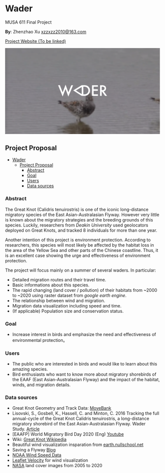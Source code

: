 # Wader

MUSA 611 Final Project

**By**: Zhenzhao Xu xzzxzz2010@163.com

[Project Website (To be linked)]()

<img title="" src="media/website.png" alt="">

## Project Proposal

- [Wader](#wader)
  - [Project Proposal](#project-proposal)
    - [Abstract](#abstract)
    - [Goal](#goal)
    - [Users](#users)
    - [Data sources](#data-sources)

### Abstract

The Great Knot (Calidris tenuirostris) is one of the iconic long-distance migratory species of the East Asian-Australasian Flyway. However very little is known about the migratory strategies and the breeding grounds of this species. Luckily, researchers from *Deakin University* used geolocators deployed on Great Knots, and tracked 8 individuals for more than one year.

Another intention of this project is environment protection. According to researchers, this species will most likely be affected by the habitat loss in the area of the Yellow Sea and other parts of the Chinese coastline. Thus, it is an excellent case showing the urge and effectiveness of environment protection.

The project will focus mainly on a summer of several waders. In particular:

- Detailed migration routes and their travel time.
- Basic informations about this species.
- The rapid changing (land cover / pollution) of their habitats from ~2000 to ~2020 using raster dataset from *google earth engine*.
- The relationship between wind and migration.
- Migration data visualization including speed and time.
- (If applicable) Population size and conservation status.

### Goal

* Increase interest in birds and emphasize the need and effectiveness of environmental protection。

### Users

* The public who are interested in birds and would like to learn about this amazing species.
* Bird enthusiasts who want to know more about migratory shorebirds of the EAAF (East Asian-Australasian Flyway) and the impact of the habitat, winds, and migration details. 

### Data sources

- Great Knot Geometry and Track Data: [MoveBank](https://www.movebank.org/cms/webapp?gwt_fragment=page=studies,path=study215137383)
- Lisovski, S., Gosbell, K., Hassell, C. and Minton, C. 2016 Tracking the full annual-cycle of the Great Knot Calidris tenuirostris, a long-distance migratory shorebird of the East Asian-Australasian Flyway. Wader Study. [Article](https://www.researchgate.net/publication/311512725_Tracking_the_full_annual-cycle_of_the_Great_Knot_Calidris_tenuirostris_a_long-distance_migratory_shorebird_of_the_East_Asian-Australasian_Flyway)
- [EAAFP] World Migratory Bird Day 2020 (Eng) [Youtube](https://www.youtube.com/watch?v=KMKP8Zvvy0U)
- Wiki: [Great Knot Wikipedia](https://en.wikipedia.org/wiki/Great_knot)
- Beautiful wind visualization insparation from [earth.nullschool.net](https://earth.nullschool.net/)
- Saving a Flyway [Blog](https://birdingbeijing.com/2021/05/23/saving-a-flyway/)
- [NOAA Wind Speed Data](https://www.ncei.noaa.gov/products/weather-climate-models/)
- [Leaflet Velocity](https://github.com/onaci/leaflet-velocity) for wind visualization
- [NASA](https://appeears.earthdatacloud.nasa.gov/) land cover images from 2005 to 2020

